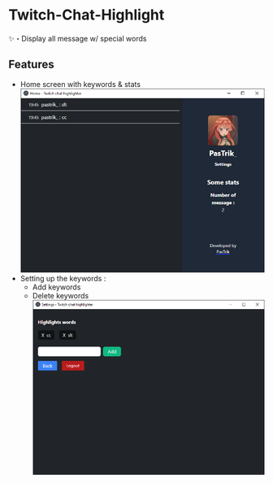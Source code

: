 # Twitch-Chat-Highlight
 ✨・Display all message w/ special words

## Features
- Home screen with keywords & stats
  ![Home page](github/assets/img_1.png)
- Setting up the keywords :
  - Add keywords
  - Delete keywords
![Settings page](github/assets/img.png)
